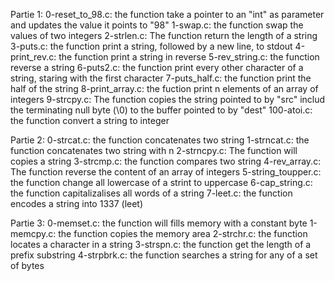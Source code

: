 Partie 1:
0-reset_to_98.c: the function take a pointer to an "int" as parameter and updates the value it points to "98"
1-swap.c: the function swap the values of two integers
2-strlen.c: The function return the length of a string
3-puts.c: the function print a string, followed by a new line, to stdout
4-print_rev.c: the function print a string in reverse
5-rev_string.c: the function reverse a string
6-puts2.c: the function print every other character of a string, staring with the first character
7-puts_half.c: the function print the half of the string
8-print_array.c: the fuction print n elements of an array of integers
9-strcpy.c: The function copies the string pointed to by "src" includ the terminating null byte (\0) to the buffer pointed to by "dest"
100-atoi.c: the function convert a string to integer

Partie 2:
0-strcat.c: the function concatenates two string
1-strncat.c: the function concatenates two string with n
2-strncpy.c: The function will copies a string
3-strcmp.c: the function compares two string
4-rev_array.c: The function reverse the content of an array of integers
5-string_toupper.c: the function change all lowercase of a strint to uppercase
6-cap_string.c: the function capitalizalises all words of a string
7-leet.c: the function encodes a string into 1337 (leet)

Partie 3:
0-memset.c: the function will fills memory with a constant byte
1-memcpy.c: the function copies the memory area
2-strchr.c: the function locates a character in a string
3-strspn.c: the function get the length of a prefix substring
4-strpbrk.c: the function searches a string for any of a set of bytes
